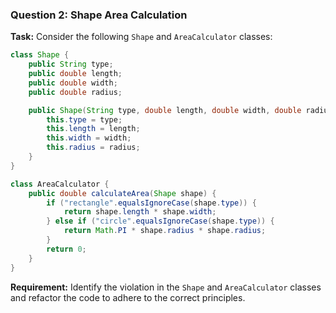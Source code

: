 ### Question 2: Shape Area Calculation

**Task:**
Consider the following `Shape` and `AreaCalculator` classes:

```java
class Shape {
    public String type;
    public double length;
    public double width;
    public double radius;

    public Shape(String type, double length, double width, double radius) {
        this.type = type;
        this.length = length;
        this.width = width;
        this.radius = radius;
    }
}

class AreaCalculator {
    public double calculateArea(Shape shape) {
        if ("rectangle".equalsIgnoreCase(shape.type)) {
            return shape.length * shape.width;
        } else if ("circle".equalsIgnoreCase(shape.type)) {
            return Math.PI * shape.radius * shape.radius;
        }
        return 0;
    }
}

```

**Requirement:**
Identify the violation in the `Shape` and `AreaCalculator` classes and refactor the code to adhere to the correct principles.
